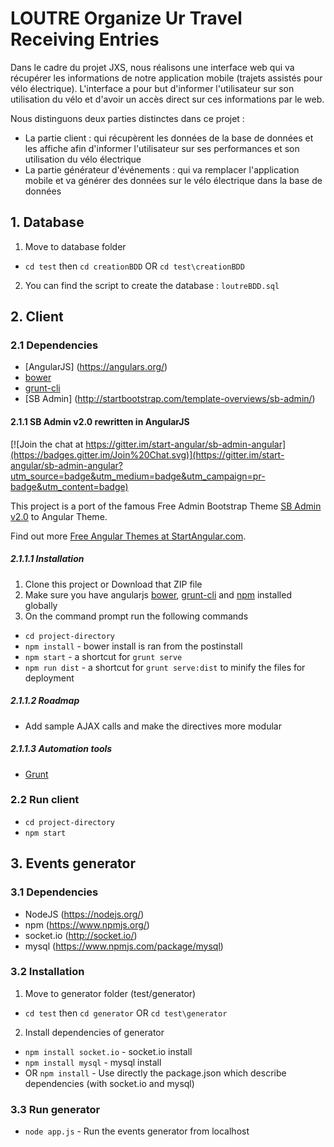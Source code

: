 # LOUTRE Organize Ur Travel Receiving Entries

Dans le cadre du projet JXS, nous réalisons une interface web qui va récupérer les informations de notre application mobile (trajets assistés pour vélo électrique).
L'interface a pour but d'informer l'utilisateur sur son utilisation du vélo et d'avoir un accès direct sur ces informations par le web.

Nous distinguons deux parties distinctes dans ce projet :
- La partie client : qui récupèrent les données de la base de données et les affiche afin d'informer l'utilisateur sur ses performances et son utilisation du vélo électrique
- La partie générateur d'événements : qui va remplacer l'application mobile et va générer des données sur le vélo électrique dans la base de données

## 1. Database

1. Move to database folder
- `cd test` then `cd creationBDD` OR `cd test\creationBDD`
2. You can find the script to create the database : `loutreBDD.sql`

## 2. Client

### 2.1 Dependencies

- [AngularJS] (https://angulars.org/)
- [bower](http://bower.io/)
- [grunt-cli](https://www.npmjs.com/package/grunt-cli)
- [SB Admin] (http://startbootstrap.com/template-overviews/sb-admin/)

#### 2.1.1 SB Admin v2.0 rewritten in AngularJS

[![Join the chat at https://gitter.im/start-angular/sb-admin-angular](https://badges.gitter.im/Join%20Chat.svg)](https://gitter.im/start-angular/sb-admin-angular?utm_source=badge&utm_medium=badge&utm_campaign=pr-badge&utm_content=badge)

This project is a port of the famous Free Admin Bootstrap Theme [SB Admin v2.0](http://startbootstrap.com/template-overviews/sb-admin-2/) to Angular Theme.

Find out more [Free Angular Themes at StartAngular.com](http://www.startangular.com/).

##### 2.1.1.1 Installation
1. Clone this project or Download that ZIP file
2. Make sure you have angularjs [bower](http://bower.io/), [grunt-cli](https://www.npmjs.com/package/grunt-cli) and  [npm](https://www.npmjs.org/) installed globally
3. On the command prompt run the following commands
- `cd project-directory`
- `npm install` - bower install is ran from the postinstall
- `npm start` - a shortcut for `grunt serve`
- `npm run dist` - a shortcut for `grunt serve:dist` to minify the files for deployment

##### 2.1.1.2 Roadmap

- Add sample AJAX calls and make the directives more modular

##### 2.1.1.3 Automation tools

- [Grunt](http://gruntjs.com/)

### 2.2 Run client

- `cd project-directory`
- `npm start`

## 3. Events generator

### 3.1 Dependencies

- NodeJS (https://nodejs.org/)
- npm (https://www.npmjs.org/)
- socket.io (http://socket.io/)
- mysql (https://www.npmjs.com/package/mysql)

### 3.2 Installation

1. Move to generator folder (test/generator)
- `cd test` then `cd generator` OR `cd test\generator`
2. Install dependencies of generator
- `npm install socket.io` - socket.io install
- `npm install mysql` - mysql install
- OR `npm install` - Use directly the package.json which describe dependencies (with socket.io and mysql)

### 3.3 Run generator

- `node app.js` - Run the events generator from localhost